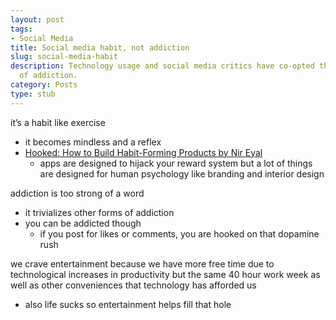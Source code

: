 ```yaml
---
layout: post
tags:
- Social Media
title: Social media habit, not addiction
slug: social-media-habit
description: Technology usage and social media critics have co-opted the language
  of addiction.
category: Posts
type: stub
---
```


it’s a habit like exercise
* it becomes mindless and a reflex
* [Hooked: How to Build Habit-Forming Products by Nir Eyal](https://www.goodreads.com/en/book/show/22668729)
    * apps are designed to hijack your reward system but a lot of things are designed for human psychology like branding and interior design 

addiction is too strong of a word 
* it trivializes other forms of addiction
* you can be addicted though
    * if you post for likes or comments, you are hooked on that dopamine rush

we crave entertainment because we have more free time due to technological increases in productivity but the same 40 hour work week as well as other conveniences that technology has afforded us 
* also life sucks so entertainment helps fill that hole